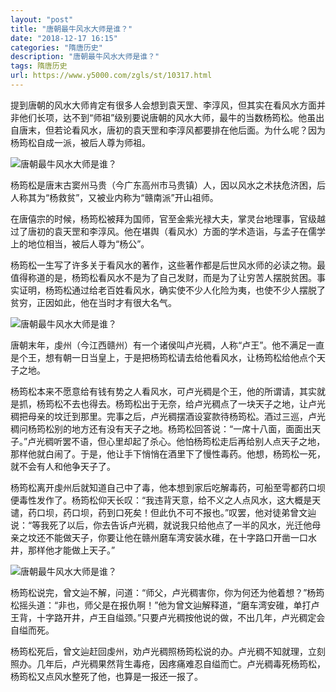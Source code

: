 ```yaml
---
layout: "post"
title: "唐朝最牛风水大师是谁？"
date: "2018-12-17 16:15"
categories: "隋唐历史"
description: "唐朝最牛风水大师是谁？"
tags: 隋唐历史
url: https://www.y5000.com/zgls/st/10317.html
---
```






提到唐朝的风水大师肯定有很多人会想到袁天罡、李淳风，但其实在看风水方面并非他们长项，达不到“师祖”级别要说唐朝的风水大师，最牛的当数杨筠松。他虽出自唐末，但若论看风水，唐初的袁天罡和李淳风都要排在他后面。为什么呢？因为杨筠松自成一派，被后人尊为师祖。

![唐朝最牛风水大师是谁？](/uploads/allimg/170112/6-1F1121142463E.JPG)

杨筠松是唐末古窦州马贵（今广东高州市马贵镇）人，因以风水之术扶危济困，后人称其为“杨救贫”，又被业内称为“赣南派”开山祖师。

在唐僖宗的时候，杨筠松被拜为国师，官至金紫光禄大夫，掌灵台地理事，官级越过了唐初的袁天罡和李淳风。他在堪舆（看风水）方面的学术造诣，与孟子在儒学上的地位相当，被后人尊为“杨公”。

杨筠松一生写了许多关于看风水的著作，这些著作都是后世风水师的必读之物。最值得称道的是，杨筠松看风水不是为了自己发财，而是为了让穷苦人摆脱贫困。事实证明，杨筠松通过给老百姓看风水，确实使不少人化险为夷，也使不少人摆脱了贫穷，正因如此，他在当时才有很大名气。

![唐朝最牛风水大师是谁？](/uploads/allimg/170112/6-1F1121143333G.JPG)

唐朝末年，虔州（今江西赣州）有一个诸侯叫卢光稠，人称“卢王”。他不满足一直是个王，想有朝一日当皇上，于是把杨筠松请去给他看风水，让杨筠松给他点个天子之地。

杨筠松本来不愿意给有钱有势之人看风水，可卢光稠是个王，他的所谓请，其实就是抓，杨筠松不去也得去。杨筠松出于无奈，给卢光稠点了一块天子之地，让卢光稠把母亲的坟迁到那里。完事之后，卢光稠摆酒设宴款待杨筠松。酒过三巡，卢光稠问杨筠松别的地方还有没有天子之地。杨筠松回答说：“一席十八面，面面出天子。”卢光稠听罢不语，但心里却起了杀心。他怕杨筠松走后再给别人点天子之地，那样他就白闹了。于是，他让手下悄悄在酒里下了慢性毒药。他想，杨筠松一死，就不会有人和他争天子了。

杨筠松离开虔州后就知道自己中了毒，他本想到家后吃解毒药，可船至雩都药口坝便毒性发作了。杨筠松仰天长叹：“我违背天意，给不义之人点风水，这大概是天谴，药口坝，药口坝，药到口死矣！但此仇不可不报也。”叹罢，他对徒弟曾文辿说：“等我死了以后，你去告诉卢光稠，就说我只给他点了一半的风水，光迁他母亲之坟还不能做天子，你要让他在赣州磨车湾安装水碓，在十字路口开凿一口水井，那样他才能做上天子。”

![唐朝最牛风水大师是谁？](/uploads/allimg/170112/6-1F112114432554.JPG)

杨筠松说完，曾文辿不解，问道：“师父，卢光稠害你，你为何还为他着想？”杨筠松摇头道：“非也，师父是在报仇啊！”他为曾文辿解释道，“磨车湾安碓，单打卢王背，十字路开井，卢王自缢颈。”只要卢光稠按他说的做，不出几年，卢光稠定会自缢而死。

杨筠松死后，曾文辿赶回虔州，劝卢光稠照杨筠松说的办。卢光稠不知就理，立刻照办。几年后，卢光稠果然背生毒疮，因疼痛难忍自缢而亡。卢光稠毒死杨筠松，杨筠松又点风水整死了他，也算是一报还一报了。
